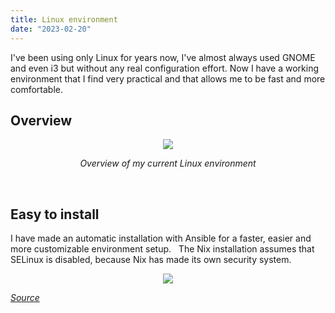 ```yaml
---
title: Linux environment
date: "2023-02-20"
---
```


I've been using only Linux for years now, I've almost always used GNOME and even i3 but without any real configuration effort. Now I have a working environment that I find very practical and that allows me to be fast and more comfortable.

## Overview

<p align="center" width="100%">
  <img src="/workflow.png">
</p>

<center>
  <em>Overview of my current Linux environment</em>
</center>

&nbsp;

## Easy to install

I have made an automatic installation with Ansible for a faster, easier and more customizable environment setup.
&nbsp;
The Nix installation assumes that SELinux is disabled, because Nix has made its own security system.
&nbsp;
<p align="center" width="100%">
  <img src="/nix_security.png">
</p>

[*Source*](https://github.com/theobori/self-config)
